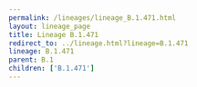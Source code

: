 ```yaml
---
permalink: /lineages/lineage_B.1.471.html
layout: lineage_page
title: Lineage B.1.471
redirect_to: ../lineage.html?lineage=B.1.471
lineage: B.1.471
parent: B.1
children: ['B.1.471']
---
```

